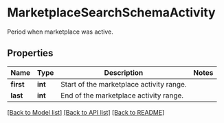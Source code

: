 # MarketplaceSearchSchemaActivity

Period when marketplace was active.

## Properties
Name | Type | Description | Notes
------------ | ------------- | ------------- | -------------
**first** | **int** | Start of the marketplace activity range. | 
**last** | **int** | End of the marketplace activity range. | 

[[Back to Model list]](../README.md#documentation-for-models) [[Back to API list]](../README.md#documentation-for-api-endpoints) [[Back to README]](../README.md)


